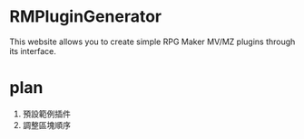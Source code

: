 # RMPluginGenerator

This website allows you to create simple RPG Maker MV/MZ plugins through its interface.


# plan

1. 預設範例插件
2. 調整區塊順序
